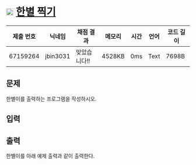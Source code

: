 # <img width="20px"  src="https://d2gd6pc034wcta.cloudfront.net/tier/1.svg" class="solvedac-tier"> [한별 찍기](https://www.acmicpc.net/problem/24900) 

| 제출 번호 | 닉네임 | 채점 결과 | 메모리 | 시간 | 언어 | 코드 길이 |
|---|---|---|---|---|---|---|
|67159264|jbin3031|맞았습니다!! |4528KB|0ms|Text|7698B|

## 문제
<p>한별이를 출력하는 프로그램을 작성하시오.</p>

## 입력


## 출력
<p>한별이를 아래 예제 출력과 같이 출력한다.</p>

